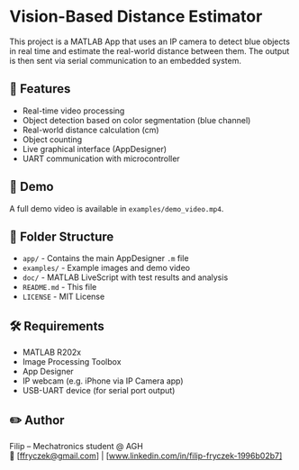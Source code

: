 # Vision-Based Distance Estimator

This project is a MATLAB App that uses an IP camera to detect blue objects in real time and estimate the real-world distance between them. The output is then sent via serial communication to an embedded system.

## 🎯 Features

- Real-time video processing
- Object detection based on color segmentation (blue channel)
- Real-world distance calculation (cm)
- Object counting
- Live graphical interface (AppDesigner)
- UART communication with microcontroller

## 📸 Demo

A full demo video is available in `examples/demo_video.mp4`.

## 📁 Folder Structure

- `app/` - Contains the main AppDesigner `.m` file
- `examples/` - Example images and demo video
- `doc/` - MATLAB LiveScript with test results and analysis
- `README.md` - This file
- `LICENSE` - MIT License

## 🛠 Requirements

- MATLAB R202x
- Image Processing Toolbox
- App Designer
- IP webcam (e.g. iPhone via IP Camera app)
- USB-UART device (for serial port output)

## ✏️ Author

Filip – Mechatronics student @ AGH   
📧 [ffryczek@gmail.com] | [www.linkedin.com/in/filip-fryczek-1996b02b7]
